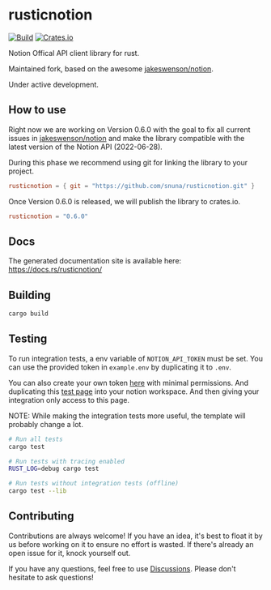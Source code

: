 # rusticnotion

[![Build](https://github.com/snuna/rusticnotion/actions/workflows/build.yml/badge.svg)](https://github.com/snuna/rusticnotion/actions/workflows/build.yml)
[![Crates.io](https://img.shields.io/crates/v/rusticnotion?style=for-the-badge)](https://crates.io/crates/rusticnotion)

Notion Offical API client library for rust.

Maintained fork, based on the awesome [jakeswenson/notion](https://github.com/jakeswenson/notion).

Under active development.

## How to use

Right now we are working on Version 0.6.0 with the goal to fix all current issues in [jakeswenson/notion](https://github.com/jakeswenson/notion) and make the library compatible with the latest version of the Notion API (2022-06-28).

During this phase we recommend using git for linking the library to your project.

```toml
rusticnotion = { git = "https://github.com/snuna/rusticnotion.git" }
```

Once Version 0.6.0 is released, we will publish the library to crates.io.

```toml
rusticnotion = "0.6.0"
```

## Docs

The generated documentation site is available here: https://docs.rs/rusticnotion/

## Building

```bash
cargo build
```

## Testing

To run integration tests, a env variable of `NOTION_API_TOKEN` must be set.
You can use the provided token in `example.env` by duplicating it to `.env`.

You can also create your own token [here](https://www.notion.so/my-integrations) with minimal permissions. And duplicating this [test page](https://snuna.notion.site/snuna/rusticnotion-test-b8b944b5cc3d444ea25ca7ddacd528cb) into your notion workspace. And then giving your integration only access to this page.

NOTE: While making the integration tests more useful, the template will probably change a lot.

```bash
# Run all tests
cargo test

# Run tests with tracing enabled
RUST_LOG=debug cargo test

# Run tests without integration tests (offline)
cargo test --lib

```

## Contributing

Contributions are always welcome!
If you have an idea, it's best to float it by us before working on it to ensure no effort is wasted.
If there's already an open issue for it, knock yourself out.

If you have any questions, feel free to use [Discussions](https://github.com/snuna/rusticnotion/discussions).
Please don't hesitate to ask questions!
